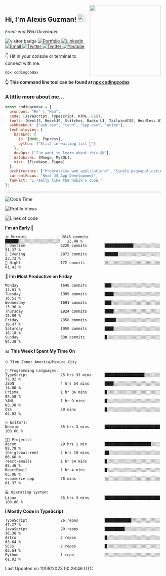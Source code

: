 <img align='right' src="https://media.giphy.com/media/M9gbBd9nbDrOTu1Mqx/giphy.gif" width="230">
<h2>Hi, I'm Alexis Guzman! <img src="https://media.giphy.com/media/hvRJCLFzcasrR4ia7z/giphy.gif" width="25px"></h2>
<p><em>Front-end Web Developer</em></p>

<p>
  <img src="https://visitor-badge.glitch.me/badge?page_id=a12989x.a12989x&left_color=black&right_color=gray" alt="visitor badge"/>
  <a href='https://www.codingcodax.dev/' target='_blank'>
    <img alt='Portfolio' src='https://img.shields.io/badge/Portfolio-black?logo=vercel&style=flat-square'>
  </a>
  <a href='https://linkedin.com/in/codingcodax/' target='_blank'>
    <img alt='LinkedIn' src='https://img.shields.io/badge/LinkedIn-black?logo=LinkedIn&style=flat-square'>
  </a>
  <a href='mailto:codingcodax@gmail.com' target='_blank'>
    <img alt='Email' src='https://img.shields.io/badge/Email-black?logo=Gmail&style=flat-square'>
  </a>
  <a href='https://twitter.com/codingcodax' target='_blank'>
    <img alt='Twitter' src='https://img.shields.io/badge/Twitter-black?logo=Twitter&style=flat-square'>
  </a>
  <a href='https://www.instagram.com/codingcodax/' target='_blank'>
    <img alt='Twitter' src='https://img.shields.io/badge/Instagram-black?logo=Instagram&style=flat-square'>
  </a>
  <a href='https://www.youtube.com/@codingcodax' target='_blank'>
    <img alt='Youtube' src='https://img.shields.io/badge/YouTube-black?logo=Youtube&style=flat-square'>
  </a>
</p>

👇 Hit in your console or terminal to connect with me.

```bash
npx codingcodax 
```
**👆 This command line tool can be found at [npx codingcodax](https://github.com/codingcodax/npx-codingcodax)**

<h3>A little more about me...</h3>

```javascript
const codingcodax = {
  pronouns: "He" | "Him",
  code: [Javascript, Typescript, HTML, CSS],
  tools: [NextJS, ReactJS, Stitches, Radix UI, TailwindCSS, Headless UI, Prisma],
  askMeAbout: ["web dev", "tech", "app dev", "anime"],
  technologies: {
    backEnd: {
      js: [Node, Express],
      python: ["Still in waiting list 🥲"]
    },
    devOps: ["I'm want to learn about this 😊"],
    databases: [Mongo, MySQL],
    misc: [Firebase, Figma]
  },
  architecture: ["Progressive web applications", "Single pageapplications"],
  currentFocus: "Next JS App Development",
  funFact: "I really like the Rubik's cube."
};
```

---

<!--START_SECTION:waka-->
![Code Time](http://img.shields.io/badge/Code%20Time-1%2C607%20hrs%202%20mins-blue)

![Profile Views](http://img.shields.io/badge/Profile%20Views-0-blue)

![Lines of code](https://img.shields.io/badge/From%20Hello%20World%20I%27ve%20Written-8.7%20million%20lines%20of%20code-blue)

**I'm an Early 🐤** 

```text
🌞 Morning                2845 commits        ██████░░░░░░░░░░░░░░░░░░░   23.49 % 
🌆 Daytime                6220 commits        █████████████░░░░░░░░░░░░   51.37 % 
🌃 Evening                2872 commits        ██████░░░░░░░░░░░░░░░░░░░   23.72 % 
🌙 Night                  172 commits         ░░░░░░░░░░░░░░░░░░░░░░░░░   01.42 % 
```
📅 **I'm Most Productive on Friday** 

```text
Monday                   1648 commits        ███░░░░░░░░░░░░░░░░░░░░░░   13.61 % 
Tuesday                  1999 commits        ████░░░░░░░░░░░░░░░░░░░░░   16.51 % 
Wednesday                1691 commits        ███░░░░░░░░░░░░░░░░░░░░░░   13.96 % 
Thursday                 1924 commits        ████░░░░░░░░░░░░░░░░░░░░░   15.89 % 
Friday                   2358 commits        █████░░░░░░░░░░░░░░░░░░░░   19.47 % 
Saturday                 1959 commits        ████░░░░░░░░░░░░░░░░░░░░░   16.18 % 
Sunday                   530 commits         █░░░░░░░░░░░░░░░░░░░░░░░░   04.38 % 
```


📊 **This Week I Spent My Time On** 

```text
🕑︎ Time Zone: America/Mexico_City

💬 Programming Languages: 
TypeScript               25 hrs 33 mins      ██████████████████░░░░░░░   72.92 % 
JSON                     4 hrs 54 mins       ████░░░░░░░░░░░░░░░░░░░░░   14.00 % 
Prisma                   1 hr 36 mins        █░░░░░░░░░░░░░░░░░░░░░░░░   04.58 % 
YAML                     1 hr 9 mins         █░░░░░░░░░░░░░░░░░░░░░░░░   03.30 % 
CSS                      59 mins             █░░░░░░░░░░░░░░░░░░░░░░░░   02.82 % 

🔥 Editors: 
Neovim                   35 hrs 3 mins       █████████████████████████   100.00 % 

🐱‍💻 Projects: 
docom                    29 hrs 1 min        █████████████████████░░░░   82.78 % 
the-global-rent          2 hrs 19 mins       ██░░░░░░░░░░░░░░░░░░░░░░░   06.66 % 
react-emails             1 hr 54 mins        █░░░░░░░░░░░░░░░░░░░░░░░░   05.46 % 
ReactEmail               1 hr 4 mins         █░░░░░░░░░░░░░░░░░░░░░░░░   03.06 % 
ecommerce-app            28 mins             ░░░░░░░░░░░░░░░░░░░░░░░░░   01.37 % 

💻 Operating System: 
Linux                    35 hrs 3 mins       █████████████████████████   100.00 % 
```

**I Mostly Code in TypeScript** 

```text
TypeScript               26 repos            ████████████░░░░░░░░░░░░░   47.27 % 
JavaScript               20 repos            █████████░░░░░░░░░░░░░░░░   36.36 % 
Astro                    2 repos             █░░░░░░░░░░░░░░░░░░░░░░░░   03.64 % 
SCSS                     2 repos             █░░░░░░░░░░░░░░░░░░░░░░░░   03.64 % 
Python                   1 repo              ░░░░░░░░░░░░░░░░░░░░░░░░░   01.82 % 
```




 Last Updated on 11/08/2023 00:28:46 UTC
<!--END_SECTION:waka-->
